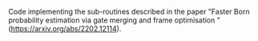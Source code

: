 Code implementing the sub-routines described in the paper "Faster Born probability estimation via gate merging and frame optimisation
" (https://arxiv.org/abs/2202.12114).
